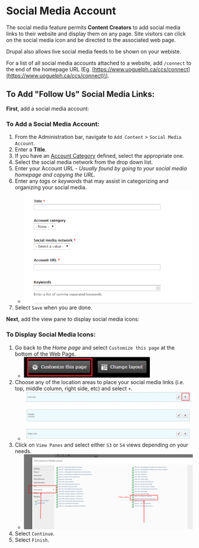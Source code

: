 # Social Media Account

The social media feature permits **Content Creators** to add social media links to their website and display them on any page. Site visitors can click on the social media icon and be directed to the associated web page.

Drupal also allows live social media feeds to be shown on your webiste.

For a list of all social media accounts attached to a website, add `/connect` to the end of the homepage URL \(Eg. [https://www.uoguelph.ca/ccs/connect](https://www.uoguelph.ca/ccs/connect)\).

## To Add "Follow Us" Social Media Links:

**First**, add a social media account:

### To Add a Social Media Account:

1. From the Administration bar, navigate to `Add Content` &gt; `Social Media Account`.
2. Enter a **Title**.
3. If you have an [Account Category](../../basicbeginner/taxonomies.md) defined, select the appropriate one.
4. Select the social media network from the drop down list.
5. Enter your Account URL - _Usually found by going to your social media homepage and copying the URL._
6. Enter any _tags_ or _keywords_ that may assist in categorizing and organizing your social media.
   * ![Description](../../.gitbook/assets/description%20%282%29.png)
7. Select `Save` when you are done.

**Next**, add the view pane to display social media icons:

### To Display Social Media Icons:

1. Go back to the _Home page_ and select `Customize this page` at the bottom of the Web Page.
   * ![Customize button](../../.gitbook/assets/customize%20%284%29.png)
2. Choose any of the location areas to place your social media links \(i.e. top, middle column, right side, etc\) and select `+`.
   * ![Add button](../../.gitbook/assets/add%20%283%29.png)
3. Click on `View Panes` and select either `S3` or `S4` views depending on your needs.
   * ![add button](../../.gitbook/assets/viewsocial%20%281%29.png)
4. Select `Continue`.
5. Select `Finish`.

